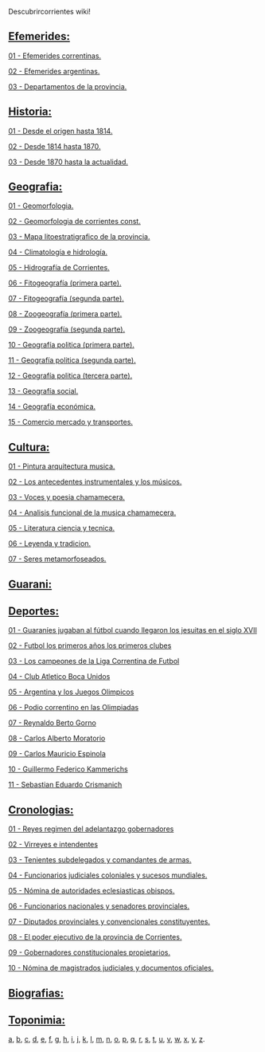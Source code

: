Descubrircorrientes wiki!

## [Efemerides:](Contenido/01-Efemerides)

[01 - Efemerides correntinas.](Contenido//01-Efemerides/01-Efemerides-correntinas)

[02 - Efemerides argentinas.](Contenido//01-Efemerides/02-Efemerides-argentinas)

[03 - Departamentos de la provincia.](Contenido//01-Efemerides/03-Departamentos-de-la-provincia)


## [Historia:](Contenido/02-Historia)

[01 - Desde el origen hasta 1814.](Contenido/02-Historia/01-Desde-el-origen-hasta-1814)

[02 - Desde 1814 hasta 1870.](Contenido/02-Historia/02-Desde-1814-hasta-1870)

[03 - Desde 1870 hasta la actualidad.](Contenido/02-Historia/03-Desde-1870-hasta-la-actualidad)


## [Geografia:](Contenido/03-Geografia)

[01 - Geomorfologia.](Contenido/03-Geografia/01-geomorfologia) 

[02 - Geomorfologia de corrientes const.](Contenido/03-Geografia/02-geomorfologia-de-corrientes-const) 

[03 - Mapa litoestratigrafico de la provincia.](Contenido/03-Geografia/03-mapa-lito-estratigrafico-de-la-provi) 

[04 - Climatología e hidrología.](Contenido/03-Geografia/04-climatologia-hidrologia) 

[05 - Hidrografía de Corrientes.](Contenido/03-Geografia/05-hidrografia-de-corrientes) 

[06 - Fitogeografía (primera parte).](Contenido/03-Geografia/06-fitogeografia) 

[07 - Fitogeografía (segunda parte).](Contenido/03-Geografia/07-fitogeografia-segunda-parte) 

[08 - Zoogeografía (primera parte).](Contenido/03-Geografia/08-zoogeografia-primera-parte) 

[09 - Zoogeografía (segunda parte).](Contenido/03-Geografia/09-zoogeografia-segunda-parte-pece) 

[10 - Geografía politica (primera parte).](Contenido/03-Geografia/10-geografia-politica-primera-parte) 

[11 - Geografía politica (segunda parte).](Contenido/03-Geografia/11-geografia-politica-segunda-parte) 

[12 - Geografía politica (tercera parte).](Contenido/03-Geografia/12-geografia-politica-tercera-parte) 

[13 - Geografía social.](Contenido/03-Geografia/13-geografia-social-geografia-de-las) 

[14 - Geografía económica.](Contenido/03-Geografia/14-geografia-economica-rasgos-genera) 

[15 - Comercio mercado y transportes.](Contenido/03-Geografia/15-comercio-mercado-y-transportes)


## [Cultura:](Contenido/04-Cultura)

[01 - Pintura arquitectura musica.](Contenido/04-Cultura/01-pintura-arquitectura-musica) 

[02 - Los antecedentes instrumentales y los músicos.](Contenido/04-Cultura/02-los-antecedentes-instrumentales-y-los-musicos-ch) 

[03 - Voces y poesia chamamecera.](Contenido/04-Cultura/03-voces-y-poesia-chamamecera) 

[04 - Analisis funcional de la musica chamamecera.](Contenido/04-Cultura/04-analisis-funcional-de-la-musica-chamamecera) 

[05 - Literatura ciencia y tecnica.](Contenido/04-Cultura/05-literatura-ciencia-y-tecnica) 

[06 - Leyenda y tradicion.](Contenido/04-Cultura/06-leyenda-y-tradicion) 

[07 - Seres metamorfoseados.](Contenido/04-Cultura/07-seres-metamorfoseados)


## [Guarani:](Contenido/05-Guarani)

## [Deportes:](Contenido/06-Deportes)

[01 - Guaraníes jugaban al fútbol cuando llegaron los jesuitas en el siglo XVII](Contenido/06-Deportes/01-Guaranies.md) 

[02 - Futbol los primeros años los primeros clubes](Contenido/06-Deportes/02-Futbol-los-primeros-años-los-primeros-clubes.md)

[03 - Los campeones de la Liga Correntina de Futbol](Contenido/06-Deportes/03-Los-campeones-de-la-Liga-Correntina-de-Futbol.md)

[04 - Club Atletico Boca Unidos](Contenido/06-Deportes/04-Club-Atletico-Boca-Unidos.md)

[05 - Argentina y los Juegos Olimpicos](Contenido/06-Deportes/05-Argentina-y-los-Juegos-Olimpicos.md)

[06 - Podio correntino en las Olimpiadas](Contenido/06-Deportes/06-Podio-correntino-en-las-Olimpiadas.md)

[07 - Reynaldo Berto Gorno](Contenido/06-Deportes/07-Reynaldo-Berto-Gorno.md)

[08 - Carlos Alberto Moratorio](Contenido/06-Deportes/08-Carlos-Alberto-Moratorio.md)

[09 - Carlos Mauricio Espinola](Contenido/06-Deportes/09-Carlos-Mauricio-Espinola.md)

[10 - Guillermo Federico Kammerichs](Contenido/06-Deportes/10-Guillermo-Federico-Kammerichs.md)

[11 - Sebastian Eduardo Crismanich](Contenido/06-Deportes/11-Sebastian-Eduardo-Crismanich.md)


## [Cronologias:](Contenido/07-Cronologias)

[01 - Reyes regimen del adelantazgo gobernadores](Contenido/07-Cronologias/01-reyes-regimen-del-adelantazgo-gobernadores.md) 

[02 - Virreyes e intendentes](Contenido/07-Cronologias/02-virreyes-e-intendentes.md) 

[03 - Tenientes subdelegados y comandantes de armas.](Contenido/07-Cronologias/03-tenientes-subdelegados-y-comandantes-de-armas.md) 

[04 - Funcionarios judiciales coloniales y sucesos mundiales.](Contenido/07-Cronologias/04-funcionarios-judiciales-coloniales-y-sucesos-mund.md) 

[05 - Nómina de autoridades eclesiasticas obispos.](Contenido/07-Cronologias/05-nomina-de-autoridades-eclesiasticas-obispos-pre.md) 

[06 - Funcionarios nacionales y senadores provinciales.](Contenido/07-Cronologias/06-funcionarios-nacionales-y-senadores-provinciales.md) 

[07 - Diputados provinciales y convencionales constituyentes.](Contenido/07-Cronologias/07-diputados-provinciales-y-convencionales-constituy.md) 

[08 - El poder ejecutivo de la provincia de Corrientes.](Contenido/07-Cronologias/08-el-poder-ejecutivo-de-la-provincia-de-corrientes.md) 

[09 - Gobernadores constitucionales propietarios.](Contenido/07-Cronologias/09-gobernadores-constitucionales-propietarios-obis.md) 

[10 - Nómina de magistrados judiciales y documentos oficiales.](Contenido/07-Cronologias/10-nomina-de-magistrados-judiciales-y-documentos-of.md)

## [Biografias:](Contenido/08-Biografias)

## [Toponimia:](Contenido/09-Toponimia)

[a](Contenido/09-Toponimia/a.md), 
[b](Contenido/09-Toponimia/b.md), 
[c](Contenido/09-Toponimia/c.md), 
[d](Contenido/09-Toponimia/d.md), 
[e](Contenido/09-Toponimia/e.md), 
[f](Contenido/09-Toponimia/f.md), 
[g](Contenido/09-Toponimia/g.md),
[h](Contenido/09-Toponimia/h.md), 
[i](Contenido/09-Toponimia/i.md), 
[j](Contenido/09-Toponimia/j.md), 
[k](Contenido/09-Toponimia/k.md), 
[l](Contenido/09-Toponimia/l.md), 
[m](Contenido/09-Toponimia/m.md), 
[n](Contenido/09-Toponimia/n.md), 
[o](Contenido/09-Toponimia/o.md), 
[p](Contenido/09-Toponimia/p.md), 
[q](Contenido/09-Toponimia/q.md), 
[r](Contenido/09-Toponimia/r.md), 
[s](Contenido/09-Toponimia/s.md), 
[t](Contenido/09-Toponimia/t.md), 
[u](Contenido/09-Toponimia/u.md), 
[v](Contenido/09-Toponimia/v.md), 
[w](Contenido/09-Toponimia/w.md), 
[x](Contenido/09-Toponimia/x.md), 
[y](Contenido/09-Toponimia/y.md), 
[z](Contenido/09-Toponimia/z.md).